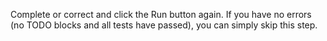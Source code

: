 Complete or correct and click the Run button again.
If you have no errors (no TODO blocks and all tests have passed), you can simply skip this step.